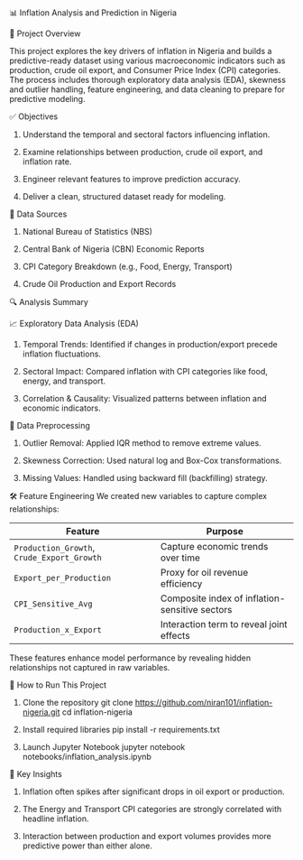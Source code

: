 📊 Inflation Analysis and Prediction in Nigeria

📁 Project Overview

This project explores the key drivers of inflation in Nigeria and builds a predictive-ready dataset using various macroeconomic indicators such as production, crude oil export, and Consumer Price Index (CPI) categories. The process includes thorough exploratory data analysis (EDA), skewness and outlier handling, feature engineering, and data cleaning to prepare for predictive modeling.


✅ Objectives

1. Understand the temporal and sectoral factors influencing inflation.

2. Examine relationships between production, crude oil export, and inflation rate.

3. Engineer relevant features to improve prediction accuracy.

4. Deliver a clean, structured dataset ready for modeling.


📌 Data Sources

1. National Bureau of Statistics (NBS)

2. Central Bank of Nigeria (CBN) Economic Reports

3. CPI Category Breakdown (e.g., Food, Energy, Transport)

4. Crude Oil Production and Export Records


🔍 Analysis Summary

📈 Exploratory Data Analysis (EDA)

1. Temporal Trends: Identified if changes in production/export precede inflation fluctuations.

2. Sectoral Impact: Compared inflation with CPI categories like food, energy, and transport.

3. Correlation & Causality: Visualized patterns between inflation and economic indicators.


🧹 Data Preprocessing

1. Outlier Removal: Applied IQR method to remove extreme values.

2. Skewness Correction: Used natural log and Box-Cox transformations.

3. Missing Values: Handled using backward fill (backfilling) strategy.


🛠 Feature Engineering
We created new variables to capture complex relationships:

| Feature                                    | Purpose                                        |
| ------------------------------------------ | ---------------------------------------------- |
| `Production_Growth`, `Crude_Export_Growth` | Capture economic trends over time              |
| `Export_per_Production`                    | Proxy for oil revenue efficiency               |
| `CPI_Sensitive_Avg`                        | Composite index of inflation-sensitive sectors |
| `Production_x_Export`                      | Interaction term to reveal joint effects       |

These features enhance model performance by revealing hidden relationships not captured in raw variables.


🚀 How to Run This Project

1. Clone the repository
git clone https://github.com/niran101/inflation-nigeria.git
cd inflation-nigeria

2. Install required libraries
pip install -r requirements.txt

3. Launch Jupyter Notebook
jupyter notebook notebooks/inflation_analysis.ipynb


📌 Key Insights

1. Inflation often spikes after significant drops in oil export or production.

2. The Energy and Transport CPI categories are strongly correlated with headline inflation.

3. Interaction between production and export volumes provides more predictive power than either alone.




